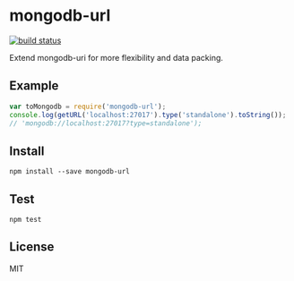 # mongodb-url

[![build status](https://secure.travis-ci.org/imlucas/mongodb-url.png)](http://travis-ci.org/imlucas/mongodb-url)

Extend mongodb-uri for more flexibility and data packing.

## Example

```javascript
var toMongodb = require('mongodb-url');
console.log(getURL('localhost:27017').type('standalone').toString());
// 'mongodb://localhost:27017?type=standalone');
```

## Install

```
npm install --save mongodb-url
```

## Test

```
npm test
```

## License

MIT

